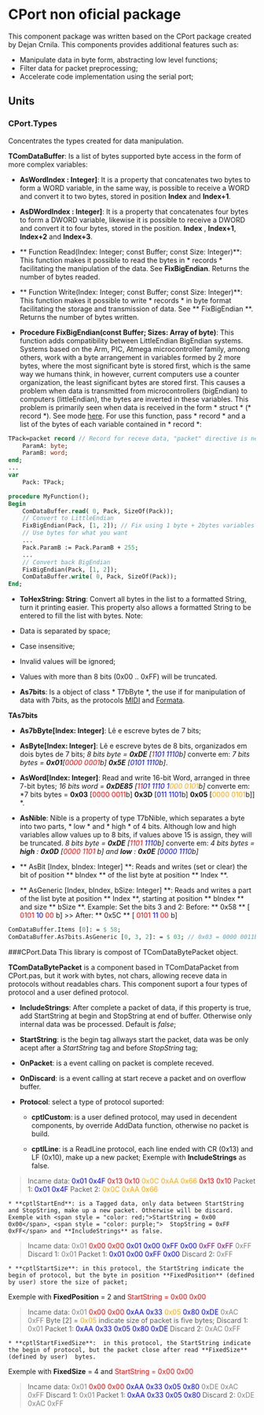 
# CPort non oficial package
This component package was written based on the CPort package created by Dejan Crnila. This components provides additional features such as:
  * Manipulate data in byte form, abstracting low level functions;
  * Filter data for packet preprocessing;
  * Accelerate code implementation using the serial port;

## Units

### CPort.Types
Concentrates the types created for data manipulation.

**TComDataBuffer**: Is a list of bytes supported byte access in the form of more complex variables:

* **AsWordIndex : Integer]**: It is a property that concatenates two bytes to form a WORD variable, in the same way, is possible to receive a WORD and convert it to two bytes, stored in position **Index** and **Index+1**.

* **AsDWordIndex : Integer]**: It is a property that concatenates four bytes to form a DWORD variable, likewise it is possible to receive a DWORD and convert it to four bytes, stored in the position. **Index** , **Index+1**, **Index+2** and **Index+3**.

* ** Function Read(Index: Integer; const Buffer; const Size: Integer)**: This function makes it possible to read the bytes in * records * facilitating the manipulation of the data. See **FixBigEndian**. Returns the number of bytes readed.

* ** Function Write(Index: Integer; const Buffer; const Size: Integer)**: This function makes it possible to write * records * in byte format facilitating the storage and transmission of data. See ** FixBigEndian **. Returns the number of bytes written.

* **Procedure FixBigEndian(const Buffer; Sizes: Array of byte)**: This function adds compatibility between LittleEndian BigEndian systems. Systems based on the Arm, PIC, Atmega microcontroller family, among others, work with a byte arrangement in variables formed by 2 more bytes, where the most significant byte is stored first, which is the same way we humans think, in however, current computers use a counter organization, the least significant bytes are stored first. This causes a problem when data is transmitted from microcontrollers (bigEndian) to computers (littleEndian), the bytes are inverted in these variables. This problem is primarily seen when data is received in the form * struct * (* record *). See mode [here](https://en.wikipedia.org/wiki/Endianness "here"). 
For use this function, pass * record * and a list of the bytes of each variable contained in * record *:

```pascal
TPack=packet record // Record for receve data, "packet" directive is need
	ParamA: byte;
	ParamB: word;
end;
...
var
	Pack: TPack;
```
```Pascal
procedure MyFunction();
Begin
	ComDataBuffer.read( 0, Pack, SizeOf(Pack));
	// Convert to LittleEndian
	FixBigEndian(Pack, [1, 2]); // Fix using 1 byte + 2bytes variables
	// Use bytes for what you want
	...
	Pack.ParamB := Pack.ParamB + 255;
	...
	// Convert back BigEndian
	FixBigEndian(Pack, [1, 2]); 
	ComDataBuffer.write( 0, Pack, SizeOf(Pack));
End;
```
* **ToHexString: String**:  Convert all bytes in the list to a formatted String, turn it printing easier. This property also allows a formatted String to be entered to fill the list with bytes. Note:
* Data is separated by space;
* Case insensitive;
* Invalid values will be ignored;
* Values with more than 8 bits (0x00 .. 0xFF) will be truncated.

* **As7bits**: Is a object of class * T7bByte *, the use if for manipulation of data with 7bits, as the protocols [MIDI](https://www.midi.org/specifications/item/table-1-summary-of-midi-message "MIDI")  and [Formata](https://github.com/firmata/protocol "Formata").

**TAs7bits**
* **As7bByte[Index: Integer]**: Lê e escreve bytes de 7 bits;
* **AsByte[Index: Integer]**: Lê e escreve bytes de 8 bits, organizados em dois bytes de 7 bits;
*8 bits byte =  **0xDE** [<span style="color:red;">1</span><span style="color:blue;">101 1110</span>b]*  converte em:
*7 bits bytes =  **0x01**[<span style="color:red;">0000 0001</span>b] **0x5E** [<span style="color:blue;">0101 1110</span>b]*.

* **AsWord[Index: Integer]**: Read and write 16-bit Word, arranged in three 7-bit bytes;
*16 bits word =  **0xDE85**  [<span style="color:red;">11</span><span style="color:blue;">01 1110 1</span><span style="color:orange;">000 0101</span>b]*  converte em: 
*7 bits bytes =  **0x03** [<span style="color:red;">0000 0011</span>b] **0x3D** [<span style="color:blue;">011 1101</span>b] **0x05** [<span style="color:orange;">0000 0101</span>b]] *.

* **AsNible**: Nible is a property of type T7bNible, which separates a byte into two parts, * low * and * high * of 4 bits. Although low and high variables allow values up to 8 bits,  if values above 15 is assign, they will be truncated.
*8 bits byte =  **0xDE** [<span style="color:red;">1101</span><span style="color:blue;"> 1110</span>b]*  converte em:
*4 bits bytes =  **high** : **0x0D** [<span style="color:red;">0000 1101 </span>b] and **low** : **0x0E** [<span style="color:blue;">0000 1110</span>b]* 

* ** AsBit [Index, bIndex: Integer] **: Reads and writes (set or clear) the bit of position ** bIndex ** of the list byte at position ** Index **.

* ** AsGeneric [Index, bIndex, bSize: Integer] **: Reads and writes a part of the list byte at position ** Index **, starting at position ** bIndex ** and size ** bSize **.
Example:
Set the bits 3 and 2:
Before: ** 0x58 ** [<span style = "color: red;"> 0101 </span> <span style = "color: blue;"> 10 </span> <span style = "color: red;" > 00 </span> b] >> After: ** 0x5C ** [<span style = "color: red;"> 0101 </span> <span style = "color: blue;"> 11 </span> <span style = "color: red;"> 00 </span> b]
```pascal
ComDataBuffer.Items [0]: = $ 58;
ComDataBuffer.As7bits.AsGeneric [0, 3, 2]: = $ 03; // 0x03 = 0000 0011b
```

###CPort.Data
This library is compost of TComDataBytePacket object.

**TComDataBytePacket** is a component based in TComDataPacket from CPort.pas, but it work with bytes, not chars, allowing receve data in protocols without readables chars.  This component suport a four types of protocol and a user defined protocol.

* **IncludeStrings**: After complete a packet of data, if this property is true, add StartString at begin and StopString at end of buffer. Otherwise only internal data was be processed. Default is *false*;

* **StartString**: is the begin tag allways start the packet, data was be only acept after a *StartString* tag and before *StopString* tag;

* **OnPacket**: is a event calling on packet is complete receved.

* **OnDiscard**: is a event calling at start receve a packet and on overflow buffer. 

* **Protocol**: select a type of protocol suported:
	* **cptlCustom**: is a user defined protocol, may used in decendent components, by override AddData function, otherwise no packet is build.

	* **cptlLine**: is a ReadLine protocol, each line ended with CR (0x13) and LF (0x10), make up a new packet;
	Exemple with **IncludeStrings** as false.
> Incame data:<span style = "color: blue;">  0x01 0x4F </span> <span style = "color: red;"> 0x13 0x10 </span><span style = "color: orange;">  0x0C 0xAA 0x66</span> <span style = "color: red;"> 0x13 0x10 </span>
> Packet 1: <span style = "color: blue;">0x01 0x4F </span>
> Packet 2: <span style = "color: orange;">0x0C 0xAA 0x66</span>

	* **cptlStartEnd**: is a Tagged data, only data between StartString and StopString, make up a new packet. Otherwise will be discard.
	Exemple with <span style = "color: red;">StartString = 0x00 0x00</span>, <span style = "color: purple;">  StopString = 0xFF 0xFF</span> and **IncludeStrings** as false.
> Incame data: <span style = "color: gray;">  0x01</span><span style = "color: red;">  0x00 0x00</span><span style = "color: blue;">  0x01 0x00 0xFF 0x00</span><span style = "color: purple;">  0xFF 0xFF</span><span style = "color: gray;">  0xFF</span>
> Discard 1: <span style = "color: gray;">  0x01</span>
> Packet 1: <span style = "color: blue;"> 0x01 0x00 0xFF 0x00 </span>
> Discard 2: <span style = "color: gray;">  0xFF</span>

	* **cptlStartSize**: in this protocol, the StartString indicate the begin of protocol, but the byte in position **FixedPosition** (defined by user) store the size of packet;
Exemple with **FixedPosition** = 2 and <span style = "color: red;">StartString = 0x00 0x00</span>
> Incame data:
<span style = "color: gray;">  0x01</span><span style = "color: red;">  0x00 0x00</span><span style = "color: blue;">  0xAA 0x33 </span><span style = "color: orange;">  0x05 </span><span style = "color: blue;">  0x80 0xDE</span><span style = "color: gray;">  0xAC 0xFF</span>
> Byte [2] = <span style = "color: orange;">  0x05 </span>indicate size of packet is five bytes;
> Discard 1: <span style = "color: gray;">  0x01</span>
> Packet 1: <span style = "color: blue;">0xAA 0x33 0x05 0x80 0xDE </span>
> Discard 2: <span style = "color: gray;">  0xAC 0xFF</span> 

	* **cptlStartFixedSize**:  in this protocol, the StartString indicate the begin of protocol, but the packet close after read **FixedSize** (defined by user)  bytes.
Exemple with **FixedSize** = 4 and <span style = "color: red;">StartString = 0x00 0x00</span>
> Incame data:
<span style = "color: gray;">  0x01</span><span style = "color: red;">  0x00 0x00</span><span style = "color: blue;">  0xAA 0x33 0x05 0x80 </span><span style = "color: gray;">0xDE 0xAC 0xFF</span>
> Discard 1: <span style = "color: gray;">  0x01</span>
> Packet 1: <span style = "color: blue;">0xAA 0x33 0x05 0x80 </span>
> Discard 2: <span style = "color: gray;">  0xDE 0xAC 0xFF</span> 


